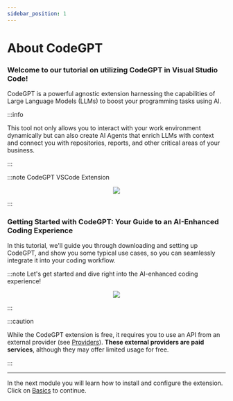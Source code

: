 ```yaml
---
sidebar_position: 1
---
```


# About CodeGPT

### Welcome to our tutorial on utilizing CodeGPT in Visual Studio Code! 
 
 CodeGPT is a powerful agnostic extension harnessing the capabilities of Large Language Models (LLMs) to boost your programming tasks using AI. 
 
:::info

 This tool not only allows you to interact with your work environment dynamically but can also create AI Agents that enrich LLMs with context and connect you with repositories, reports, and other critical areas of your business. 
 
:::

:::note CodeGPT VSCode Extension
<p align="center">
    <img src="https://github.com/davila7/code-gpt-docs/assets/37567214/95de79a8-f415-4690-b6ac-0f5e52a285f1" />
</p>
:::

### Getting Started with CodeGPT: Your Guide to an AI-Enhanced Coding Experience
 
 In this tutorial, we'll guide you through downloading and setting up CodeGPT, and show you some typical use cases, so you can seamlessly integrate it into your coding workflow. 
 

:::note Let's get started and dive right into the AI-enhanced coding experience!
<p align="center">
    <img src="https://github.com/davila7/code-gpt-docs/assets/37567214/427900f9-489e-4950-8d6d-676f758612f6" />

</p>
:::

:::caution

While the CodeGPT extension is free, it requires you to use an API from an external provider (see [Providers](/docs/category/ai-providers)). **These external providers are paid services**, although they may offer limited usage for free.

:::

--- 

In the next module you will learn how to install and configure the extension. Click on [Basics](/docs/category/basics) to continue.
